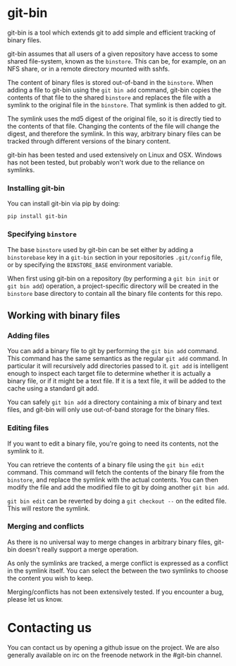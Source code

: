 # git-bin
git-bin is a tool which extends git to add simple and efficient tracking of binary files.

git-bin assumes that all users of a given repository have access to some shared
file-system, known as the `binstore`. This can be, for example, on an NFS share, or in a
remote directory mounted with sshfs.

The content of binary files is stored out-of-band in the `binstore`. When adding a
file to git-bin using the `git bin add` command, git-bin copies the contents of that file
to the shared `binstore` and replaces the file with a symlink to the original file in
the `binstore`. That symlink is then added to git. 

The symlink uses the md5 digest of the original file, so it is directly tied to the 
contents of that file. Changing the contents of the file will change the digest, 
and therefore the symlink. In this way, arbitrary binary files can be tracked through
different versions of the binary content.

git-bin has been tested and used extensively on Linux and OSX. Windows has not been
tested, but probably won't work due to the reliance on symlinks.

### Installing git-bin
You can install git-bin via pip by doing:

```
pip install git-bin
```

### Specifying `binstore`
The base `binstore` used by git-bin can be set either by adding a `binstorebase` key in a
`git-bin` section in your repositories `.git/config` file, or by specifying the
`BINSTORE_BASE` environment variable.

When first using git-bin on a repository (by performing a `git bin init` or `git bin add`)
operation, a project-specific directory will be created in the `binstore` base directory
to contain all the binary file contents for this repo.

## Working with binary files
### Adding files
You can add a binary file to git by performing the `git bin add` command. This command has
the same semantics as the regular `git add` command. In particular it will recursively
add directories passed to it. `git add` is intelligent enough to inspect each target file
to determine whether it is actually a binary file, or if it might be a text file. If it is
a text file, it will be added to the cache using a standard git add.

You can safely `git bin add` a directory containing a mix of binary and text files, and
git-bin will only use out-of-band storage for the binary files.

### Editing files
If you want to edit a binary file, you're going to need its contents, not the symlink to
it.

You can retrieve the contents of a binary file using the `git bin edit` command. This
command will fetch the contents of the binary file from the `binstore`, and replace the
symlink with the actual contents. You can then modify the file and add the modified file
to git by doing another `git bin add`.

`git bin edit` can be reverted by doing a `git checkout --` on the edited file. This will
restore the symlink.

### Merging and conflicts
As there is no universal way to merge changes in arbitrary binary files, git-bin doesn't
really support a merge operation.

As only the symlinks are tracked, a merge conflict is expressed as a conflict in the
symlink itself. You can select the between the two symlinks to choose the content you wish
to keep.

Merging/conflicts has not been extensively tested. If you encounter a bug, please let us
know.

# Contacting us
You can contact us by opening a github issue on the project. We are also generally
available on irc on the freenode network in the #git-bin channel.

